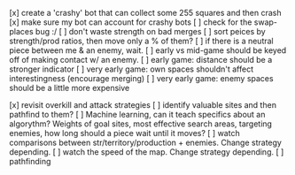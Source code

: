 [x] create a 'crashy' bot that can collect some 255 squares and then crash
[x] make sure my bot can account for crashy bots
[ ] check for the swap-places bug :/
[ ] don't waste strength on bad merges
[ ] sort peices by strength/prod ratios, then move only a % of them?
[ ] if there is a neutral piece between me & an enemy, wait.
[ ] early vs mid-game should be keyed off of making contact w/ an enemy.
[ ] early game: distance should be a stronger indicator
[ ] very early game: own spaces shouldn't affect interestingness (encourage merging)
[ ] very early game: enemy spaces should be a little more expensive

[x] revisit overkill and attack strategies
[ ] identify valuable sites and then pathfind to them?
[ ] Machine learning, can it teach specifics about an algorythm? Weights of goal sites, most effective search areas, targeting enemies, how long should a piece wait until it moves?
[ ] watch comparisons between str/territory/production + enemies. Change strategy depending.
[ ] watch the speed of the map. Change strategy depending.
[ ] pathfinding
